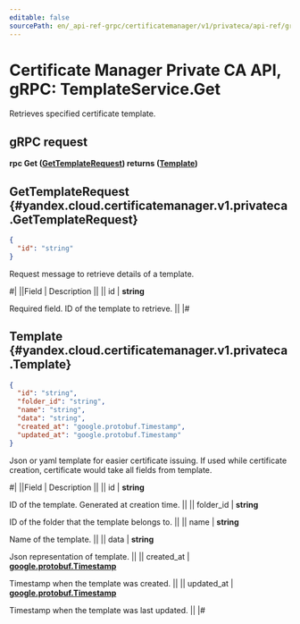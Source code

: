 ```yaml
---
editable: false
sourcePath: en/_api-ref-grpc/certificatemanager/v1/privateca/api-ref/grpc/Template/get.md
---
```


# Certificate Manager Private CA API, gRPC: TemplateService.Get

Retrieves specified certificate template.

## gRPC request

**rpc Get ([GetTemplateRequest](#yandex.cloud.certificatemanager.v1.privateca.GetTemplateRequest)) returns ([Template](#yandex.cloud.certificatemanager.v1.privateca.Template))**

## GetTemplateRequest {#yandex.cloud.certificatemanager.v1.privateca.GetTemplateRequest}

```json
{
  "id": "string"
}
```

Request message to retrieve details of a template.

#|
||Field | Description ||
|| id | **string**

Required field. ID of the template to retrieve. ||
|#

## Template {#yandex.cloud.certificatemanager.v1.privateca.Template}

```json
{
  "id": "string",
  "folder_id": "string",
  "name": "string",
  "data": "string",
  "created_at": "google.protobuf.Timestamp",
  "updated_at": "google.protobuf.Timestamp"
}
```

Json or yaml template for easier certificate issuing. If used while certificate creation, certificate would take all fields from template.

#|
||Field | Description ||
|| id | **string**

ID of the template. Generated at creation time. ||
|| folder_id | **string**

ID of the folder that the template belongs to. ||
|| name | **string**

Name of the template. ||
|| data | **string**

Json representation of template. ||
|| created_at | **[google.protobuf.Timestamp](https://developers.google.com/protocol-buffers/docs/reference/google.protobuf#timestamp)**

Timestamp when the template was created. ||
|| updated_at | **[google.protobuf.Timestamp](https://developers.google.com/protocol-buffers/docs/reference/google.protobuf#timestamp)**

Timestamp when the template was last updated. ||
|#